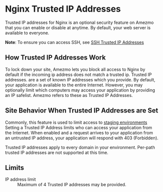 #  Nginx Trusted IP Addresses

Trusted IP addresses for Nginx is an optional security feature on Amezmo that you can enable or disable at anytime. 
By default, your web server is available to everyone.

<div class="alert alert-info">
    <b>Note</b>: To ensure you can access SSH, see <a href="/docs/instances/trusted-ip-addresses">SSH Trusted IP Addresses</a>
</div>


## How Trusted IP Addresses Work

To lock down your site, Amezmo lets you block all access to Nginx by default 
if the incoming ip address does not match a trusted ip. 
Trusted IP addresses. are a set of known IP addresses which you provide. 
By default, your application is available to the entire Internet.
However, you may optionally limit which computers may access your application
by providing an IP safelist. Amezmo refers to these as Trusted IP Addresses. 

## Site Behavior When Trusted IP Addresses are Set

Commonly, this feature is used to limit access to [staging environments](/docs/environments) Setting
a Trusted IP Address limits who can access your application from the Internet. When enabled and a request arrives
to your application from an untrusted IP address, your application will respond with 403 (Forbidden).

Trusted IP addresses apply to every domain in your environment. Per-path trusted IP addresses are not supported
at this time.

## Limits

<dl>
    <dt>IP address limit</dt>
    <dd>Maximum of 4 Trusted IP addresses may be provided.</dd>
</dl>
